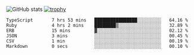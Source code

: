 ![GitHub stats](https://github-readme-stats.vercel.app/api?username=ksk001100&show_icons=true&theme=tokyonight)
[![trophy](https://github-profile-trophy.vercel.app/?username=ksk001100&theme=onedark)](https://github.com/ryo-ma/github-profile-trophy)

<!--START_SECTION:waka-->

```text
TypeScript       7 hrs 53 mins   ████████████████░░░░░░░░░   64.16 %
Ruby             4 hrs 2 mins    ████████▒░░░░░░░░░░░░░░░░   32.89 %
ERB              15 mins         ▓░░░░░░░░░░░░░░░░░░░░░░░░   02.12 %
JSON             3 mins          ░░░░░░░░░░░░░░░░░░░░░░░░░   00.45 %
CSV              1 min           ░░░░░░░░░░░░░░░░░░░░░░░░░   00.19 %
Markdown         0 secs          ░░░░░░░░░░░░░░░░░░░░░░░░░   00.10 %
```

<!--END_SECTION:waka-->
